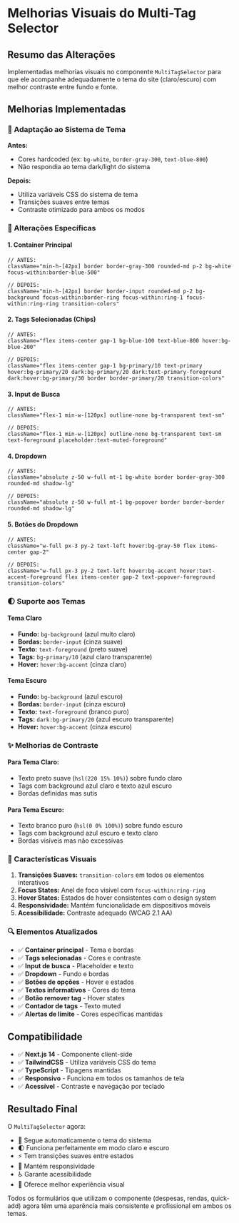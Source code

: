 # Melhorias Visuais do Multi-Tag Selector

## Resumo das Alterações

Implementadas melhorias visuais no componente `MultiTagSelector` para que ele acompanhe adequadamente o tema do site (claro/escuro) com melhor contraste entre fundo e fonte.

## Melhorias Implementadas

### 🎨 Adaptação ao Sistema de Tema

**Antes:** 
- Cores hardcoded (ex: `bg-white`, `border-gray-300`, `text-blue-800`)
- Não respondia ao tema dark/light do sistema

**Depois:**
- Utiliza variáveis CSS do sistema de tema
- Transições suaves entre temas
- Contraste otimizado para ambos os modos

### 🔧 Alterações Específicas

#### 1. Container Principal
```tsx
// ANTES:
className="min-h-[42px] border border-gray-300 rounded-md p-2 bg-white focus-within:border-blue-500"

// DEPOIS:
className="min-h-[42px] border border-input rounded-md p-2 bg-background focus-within:border-ring focus-within:ring-1 focus-within:ring-ring transition-colors"
```

#### 2. Tags Selecionadas (Chips)
```tsx
// ANTES:
className="flex items-center gap-1 bg-blue-100 text-blue-800 hover:bg-blue-200"

// DEPOIS:
className="flex items-center gap-1 bg-primary/10 text-primary hover:bg-primary/20 dark:bg-primary/20 dark:text-primary-foreground dark:hover:bg-primary/30 border border-primary/20 transition-colors"
```

#### 3. Input de Busca
```tsx
// ANTES:
className="flex-1 min-w-[120px] outline-none bg-transparent text-sm"

// DEPOIS:
className="flex-1 min-w-[120px] outline-none bg-transparent text-sm text-foreground placeholder:text-muted-foreground"
```

#### 4. Dropdown
```tsx
// ANTES:
className="absolute z-50 w-full mt-1 bg-white border border-gray-300 rounded-md shadow-lg"

// DEPOIS:
className="absolute z-50 w-full mt-1 bg-popover border border-border rounded-md shadow-lg"
```

#### 5. Botões do Dropdown
```tsx
// ANTES:
className="w-full px-3 py-2 text-left hover:bg-gray-50 flex items-center gap-2"

// DEPOIS:
className="w-full px-3 py-2 text-left hover:bg-accent hover:text-accent-foreground flex items-center gap-2 text-popover-foreground transition-colors"
```

### 🌓 Suporte aos Temas

#### Tema Claro
- **Fundo:** `bg-background` (azul muito claro)
- **Bordas:** `border-input` (cinza suave)
- **Texto:** `text-foreground` (preto suave)
- **Tags:** `bg-primary/10` (azul claro transparente)
- **Hover:** `hover:bg-accent` (cinza claro)

#### Tema Escuro
- **Fundo:** `bg-background` (azul escuro)
- **Bordas:** `border-input` (cinza escuro)
- **Texto:** `text-foreground` (branco puro)
- **Tags:** `dark:bg-primary/20` (azul escuro transparente)
- **Hover:** `hover:bg-accent` (cinza escuro)

### ✨ Melhorias de Contraste

#### Para Tema Claro:
- Texto preto suave (`hsl(220 15% 10%)`) sobre fundo claro
- Tags com background azul claro e texto azul escuro
- Bordas definidas mas sutis

#### Para Tema Escuro:
- Texto branco puro (`hsl(0 0% 100%)`) sobre fundo escuro
- Tags com background azul escuro e texto claro
- Bordas visíveis mas não excessivas

### 🎯 Características Visuais

1. **Transições Suaves:** `transition-colors` em todos os elementos interativos
2. **Focus States:** Anel de foco visível com `focus-within:ring-ring`
3. **Hover States:** Estados de hover consistentes com o design system
4. **Responsividade:** Mantém funcionalidade em dispositivos móveis
5. **Acessibilidade:** Contraste adequado (WCAG 2.1 AA)

### 🔍 Elementos Atualizados

- ✅ **Container principal** - Tema e bordas
- ✅ **Tags selecionadas** - Cores e contraste  
- ✅ **Input de busca** - Placeholder e texto
- ✅ **Dropdown** - Fundo e bordas
- ✅ **Botões de opções** - Hover e estados
- ✅ **Textos informativos** - Cores do tema
- ✅ **Botão remover tag** - Hover states
- ✅ **Contador de tags** - Texto muted
- ✅ **Alertas de limite** - Cores específicas mantidas

## Compatibilidade

- ✅ **Next.js 14** - Componente client-side
- ✅ **TailwindCSS** - Utiliza variáveis CSS do tema
- ✅ **TypeScript** - Tipagens mantidas
- ✅ **Responsivo** - Funciona em todos os tamanhos de tela
- ✅ **Acessível** - Contraste e navegação por teclado

## Resultado Final

O `MultiTagSelector` agora:
- 🎨 Segue automaticamente o tema do sistema
- 🌓 Funciona perfeitamente em modo claro e escuro
- ⚡ Tem transições suaves entre estados
- 📱 Mantém responsividade
- ♿ Garante acessibilidade
- 🎯 Oferece melhor experiência visual

Todos os formulários que utilizam o componente (despesas, rendas, quick-add) agora têm uma aparência mais consistente e profissional em ambos os temas.
